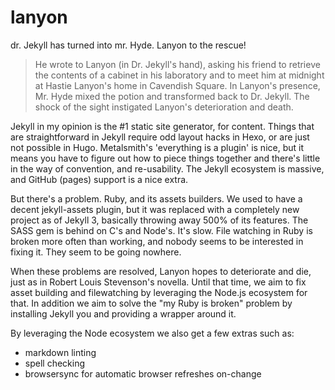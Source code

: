# lanyon
dr. Jekyll has turned into mr. Hyde. Lanyon to the rescue!

> He wrote to Lanyon (in Dr. Jekyll's hand), asking his friend to retrieve the contents of a cabinet in his laboratory and to meet him at midnight at Hastie Lanyon's home in Cavendish Square. In Lanyon's presence, Mr. Hyde mixed the potion and transformed back to Dr. Jekyll. The shock of the sight instigated Lanyon's deterioration and death.

Jekyll in my opinion is the #1 static site generator, for content. Things that are straightforward in Jekyll require odd layout hacks in Hexo, or are just not possible in Hugo. Metalsmith's 'everything is a plugin' is nice, but it means you have to figure out how to piece things together and there's little in the way of convention, and re-usability. The Jekyll ecosystem is massive, and GitHub (pages) support is a nice extra.

But there's a problem. Ruby, and its assets builders. We used to have a decent jekyll-assets plugin, but it was replaced with a completely new project as of Jekyll 3, basically throwing away 500% of its features. The SASS gem is behind on C's and Node's. It's slow. File watching in Ruby is broken more often than working, and nobody seems to be interested in fixing it. They seem to be going nowhere.

When these problems are resolved, Lanyon hopes to deteriorate and die, just as in Robert Louis Stevenson's novella. Until that time, we aim to fix asset building and filewatching by leveraging the Node.js ecosystem for that. In addition we aim to solve the "my Ruby is broken" problem by installing Jekyll you and providing a wrapper around it.

By leveraging the Node ecosystem we also get a few extras such as:

- markdown linting
- spell checking
- browsersync for automatic browser refreshes on-change
